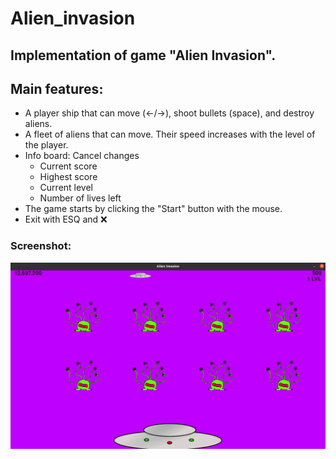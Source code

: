 # Alien_invasion
## Implementation of game "Alien Invasion".
## Main features:
* A player ship that can move (<-/->), shoot bullets (space), and destroy aliens.
* A fleet of aliens that can move. Their speed increases with the level of the player.
* Info board: Cancel changes
    * Current score
    * Highest score
    * Current level
    * Number of lives left
* The game starts by clicking the "Start" button with the mouse.
* Exit with ESQ and :x:
### Screenshot:
![screen](https://github.com/Marina-28/alien_invasion/blob/master/images/Screen.png)
